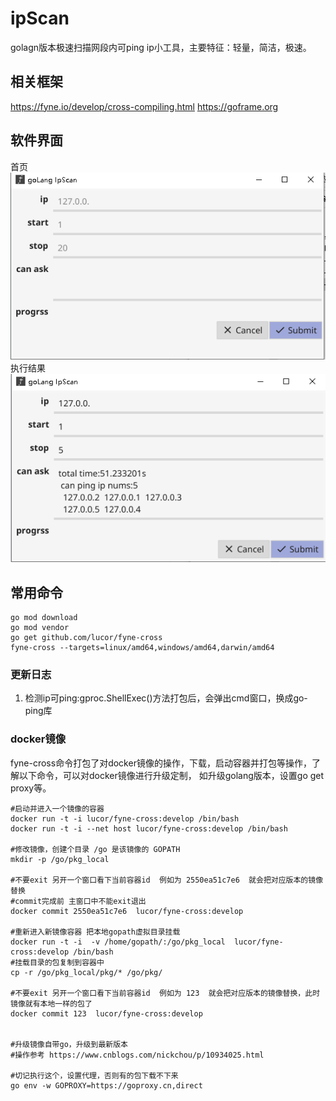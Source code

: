 # ipScan
golagn版本极速扫描网段内可ping ip小工具，主要特征：轻量，简洁，极速。

## 相关框架
https://fyne.io/develop/cross-compiling.html
https://goframe.org

## 软件界面
   首页<br/>![首页](images/1.png)
   执行结果<br/>![执行结果](images/2.png)

## 常用命令
```golang
go mod download
go mod vendor
go get github.com/lucor/fyne-cross
fyne-cross --targets=linux/amd64,windows/amd64,darwin/amd64
```

### 更新日志
1. 检测ip可ping:gproc.ShellExec()方法打包后，会弹出cmd窗口，换成go-ping库


### docker镜像
fyne-cross命令打包了对docker镜像的操作，下载，启动容器并打包等操作，了解以下命令，可以对docker镜像进行升级定制，
如升级golang版本，设置go get proxy等。

```shell script
#启动并进入一个镜像的容器
docker run -t -i lucor/fyne-cross:develop /bin/bash
docker run -t -i --net host lucor/fyne-cross:develop /bin/bash

#修改镜像，创建个目录 /go 是该镜像的 GOPATH
mkdir -p /go/pkg_local

#不要exit 另开一个窗口看下当前容器id  例如为 2550ea51c7e6  就会把对应版本的镜像替换
#commit完成前 主窗口中不能exit退出
docker commit 2550ea51c7e6  lucor/fyne-cross:develop

#重新进入新镜像容器 把本地gopath虚拟目录挂载
docker run -t -i  -v /home/gopath/:/go/pkg_local  lucor/fyne-cross:develop /bin/bash
#挂载目录的包复制到容器中
cp -r /go/pkg_local/pkg/* /go/pkg/

#不要exit 另开一个窗口看下当前容器id  例如为 123  就会把对应版本的镜像替换，此时镜像就有本地一样的包了
docker commit 123  lucor/fyne-cross:develop


#升级镜像自带go，升级到最新版本
#操作参考 https://www.cnblogs.com/nickchou/p/10934025.html

#切记执行这个，设置代理，否则有的包下载不下来
go env -w GOPROXY=https://goproxy.cn,direct

```
